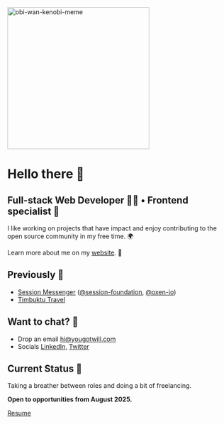 <img src="https://i.kym-cdn.com/photos/images/original/001/475/420/c62.gif" alt="obi-wan-kenobi-meme" width="320px"/>

# Hello there 👋

## Full-stack Web Developer 👨‍💻 • Frontend specialist 🎨

I like working on projects that have impact and enjoy contributing to the open source community in my free time. 🌍

Learn more about me on my [website](https://yougotwill.com). 🚀

## Previously 📝

- [Session Messenger](https://getsession.org) ([@session-foundation](https://github.com/session-foundation), [@oxen-io](https://github.com/oxen-io))
- [Timbuktu Travel](https://timbuktutravel.com)

## Want to chat? 💬
- Drop an email [hi@yougotwill.com](mailto:hi@yougotwill.com)
- Socials [LinkedIn](https://www.linkedin.com/in/yougotwill), [Twitter](https://twitter.com/yougotwill)

## Current Status 👀

Taking a breather between roles and doing a bit of freelancing.

**Open to opportunities from August 2025.**

<a href="https://drive.proton.me/urls/38K0G4YCJM#JgBW2n9dtE8X" target="blank">Resume</a>
